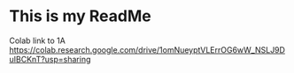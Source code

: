 # This is my ReadMe
Colab link to 1A https://colab.research.google.com/drive/1omNueyptVLErrOG6wW_NSLJ9DuIBCKnT?usp=sharing
